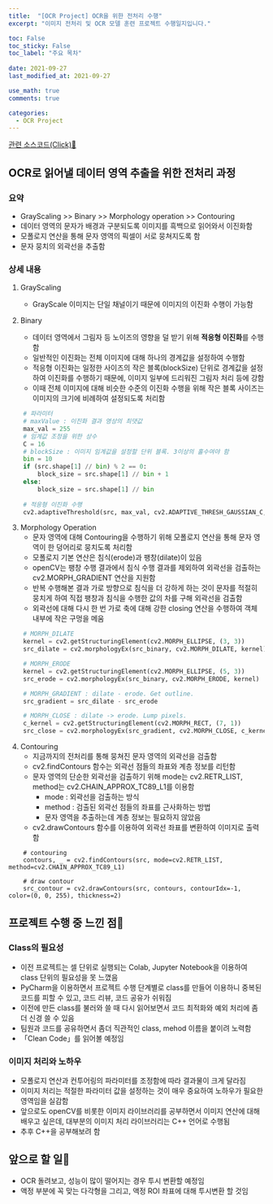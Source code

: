 ```yaml
---
title:  "[OCR Project] OCR을 위한 전처리 수행"
excerpt: "이미지 전처리 및 OCR 모델 훈련 프로젝트 수행일지입니다."

toc: False
toc_sticky: False
toc_label: "주요 목차"
 
date: 2021-09-27
last_modified_at: 2021-09-27

use_math: true
comments: true

categories:
  - OCR Project
---
```




[관련 소스코드(Click)📌](https://github.com/ammobam/OCR_ElectricityMeter_imgprep/blob/main/prep_OCR.py)



## OCR로 읽어낼 데이터 영역 추출을 위한 전처리 과정

### 요약
- GrayScaling >> Binary >>  Morphology operation >> Contouring
- 데이터 영역의 문자가 배경과 구분되도록 이미지를 흑백으로 읽어와서 이진화함
- 모폴로지 연산을 통해 문자 영역의 픽셀이 서로 뭉쳐지도록 함 
- 문자 뭉치의 외곽선을 추출함



### 상세 내용

1. GrayScaling
	- GrayScale 이미지는 단일 채널이기 때문에 이미지의 이진화 수행이 가능함

2. Binary
	- 데이터 영역에서 그림자 등 노이즈의 영향을 덜 받기 위해 **적응형 이진화**를 수행함
	- 일반적인 이진화는 전체 이미지에 대해 하나의 경계값을 설정하여 수행함
	- 적응형 이진화는 일정한 사이즈의 작은 블록(blockSize) 단위로 경계값을 설정하여 이진화를 수행하기 때문에, 이미지 일부에 드리워진 그림자 처리 등에 강함
	- 이때 전체 이미지에 대해 비슷한 수준의 이진화 수행을 위해 작은 블록 사이즈는 이미지의 크기에 비례하여 설정되도록 처리함


```python
    # 파라미터
    # maxValue : 이진화 결과 영상의 최댓값
	max_val = 255
    # 임계값 조정을 위한 상수
    C = 16
    # blockSize : 이미지 임계값을 설정할 단위 블록. 3이상의 홀수여야 함
    bin = 10
    if (src.shape[1] // bin) % 2 == 0:
    	block_size = src.shape[1] // bin + 1
    else:
    	block_size = src.shape[1] // bin
    
    # 적응형 이진화 수행
    cv2.adaptiveThreshold(src, max_val, cv2.ADAPTIVE_THRESH_GAUSSIAN_C, cv2.THRESH_BINARY, block_size, C)
```

3. Morphology Operation
	- 문자 영역에 대해 Contouring을 수행하기 위해 모폴로지 연산을 통해 문자 영역이 한 덩어리로 뭉치도록 처리함
	- 모폴로지 기본 연산은 침식(erode)과 팽창(dilate)이 있음
	- openCV는 팽창 수행 결과에서 침식 수행 결과를 제외하여 외곽선을 검출하는cv2.MORPH_GRADIENT 연산을 지원함
	- 반복 수행해본 결과 가로 방향으로 침식을 더 강하게 하는 것이 문자를 적절히 뭉치게 하여 직접 팽창과 침식을 수행한 값의 차를 구해 외곽선을 검출함
	- 외곽선에 대해 다시 한 번 가로 축에 대해 강한 closing 연산을 수행하여 객체 내부에 작은 구멍을 메움


```python
    # MORPH_DILATE
    kernel = cv2.getStructuringElement(cv2.MORPH_ELLIPSE, (3, 3))
    src_dilate = cv2.morphologyEx(src_binary, cv2.MORPH_DILATE, kernel)

    # MORPH_ERODE
    kernel = cv2.getStructuringElement(cv2.MORPH_ELLIPSE, (5, 3))
    src_erode = cv2.morphologyEx(src_binary, cv2.MORPH_ERODE, kernel)

    # MORPH_GRADIENT : dilate - erode. Get outline.
    src_gradient = src_dilate - src_erode

    # MORPH_CLOSE : dilate -> erode. Lump pixels.
    c_kernel = cv2.getStructuringElement(cv2.MORPH_RECT, (7, 1))
    src_close = cv2.morphologyEx(src_gradient, cv2.MORPH_CLOSE, c_kernel)
```



4. Contouring
	- 지금까지의 전처리를 통해 뭉쳐진 문자 영역의 외곽선을 검출함
	- cv2.findContours 함수는 외곽선 점들의 좌표와 계층 정보를 리턴함
	- 문자 영역의 단순한 외곽선을 검출하기 위해 mode는 cv2.RETR_LIST, method는 cv2.CHAIN_APPROX_TC89_L1를 이용함
        - mode : 외곽선을 검출하는 방식
        - method : 검출된 외곽선 점들의 좌표를 근사화하는 방법
		- 문자 영역을 추출하는데 계층 정보는 필요하지 않았음
	- cv2.drawContours 함수를 이용하여 외곽선 좌표를 변환하여 이미지로 출력함 

```
	# contouring
    contours, _ = cv2.findContours(src, mode=cv2.RETR_LIST, method=cv2.CHAIN_APPROX_TC89_L1)

	# draw contour
	src_contour = cv2.drawContours(src, contours, contourIdx=-1, color=(0, 0, 255), thickness=2)
```


## 프로젝트 수행 중 느낀 점🐥
### Class의 필요성
- 이전 프로젝트는 셀 단위로 실행되는 Colab, Jupyter Notebook을 이용하여 class 단위의 필요성을 못 느꼈음
- PyCharm을 이용하면서 프로젝트 수행 단계별로 class를 만들어 이용하니 중복된 코드를 피할 수 있고, 코드 리뷰, 코드 공유가 쉬워짐
- 이전에 만든 class를 불러와 쓸 때 다시 읽어보면서 코드 최적화와 예외 처리에 좀더 신경 쓸 수 있음
- 팀원과 코드를 공유하면서 좀더 직관적인 class, mehod 이름을 붙이려 노력함
- 「Clean Code」를 읽어볼 예정임

### 이미지 처리와 노하우
- 모폴로지 연산과 컨투어링의 파라미터를 조정함에 따라 결과물이 크게 달라짐
- 이미지 처리는 적절한 파라미터 값을 설정하는 것이 매우 중요하여 노하우가 필요한 영역임을 실감함
- 앞으로도 openCV를 비롯한 이미지 라이브러리를 공부하면서 이미지 연산에 대해 배우고 싶은데, 대부분의 이미지 처리 라이브러리는 C++ 언어로 수행됨
- 추후 C++을 공부해보려 함

## 앞으로 할 일📌
- OCR 돌려보고, 성능이 많이 떨어지는 경우 투시 변환할 예정임
- 액정 부분에 꼭 맞는 다각형을 그리고, 액정 ROI 좌표에 대해 투시변환 할 것임


